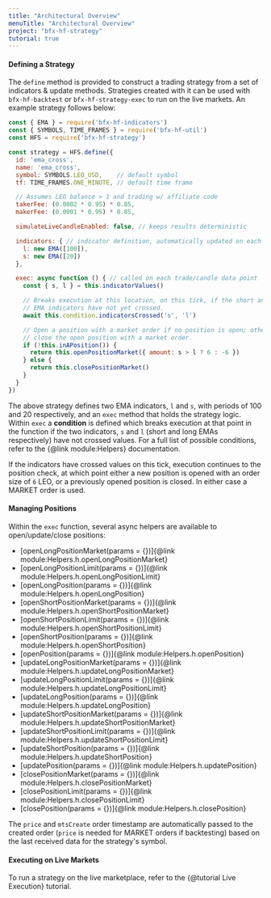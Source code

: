 ```yaml
---
title: "Architectural Overview"
menuTitle: "Architectural Overview"
project: "bfx-hf-strategy"
tutorial: true
---
```

#### Defining a Strategy

The `define` method is provided to construct a trading strategy from a set of
indicators & update methods. Strategies created with it can be used with
`bfx-hf-backtest` or `bfx-hf-strategy-exec` to run on the live markets. An
example strategy follows below:

```js
const { EMA } = require('bfx-hf-indicators')
const { SYMBOLS, TIME_FRAMES } = require('bfx-hf-util')
const HFS = require('bfx-hf-strategy')

const strategy = HFS.define({
  id: 'ema_cross',
  name: 'ema_cross',
  symbol: SYMBOLS.LEO_USD,    // default symbol
  tf: TIME_FRAMES.ONE_MINUTE, // default time frame

  // Assumes LEO balance > 1 and trading w/ affiliate code
  takerFee: (0.0002 * 0.95) * 0.85,
  makerFee: (0.0001 * 0.95) * 0.85,

  simulateLiveCandleEnabled: false, // keeps results deterministic

  indicators: { // indicator definition, automatically updated on each tick
    l: new EMA([100]),
    s: new EMA([20])
  },

  exec: async function () { // called on each trade/candle data point
    const { s, l } = this.indicatorValues()

    // Breaks execution at this location, on this tick, if the short and long
    // EMA indicators have not yet crossed.
    await this.condition.indicatorsCrossed('s', 'l')

    // Open a position with a market order if no position is open; otherwise
    // close the open position with a market order.
    if (!this.inAPosition()) {
      return this.openPositionMarket({ amount: s > l ? 6 : -6 })
    } else {
      return this.closePositionMarket()
    }
  }
})
```

The above strategy defines two EMA indicators, `l` and `s`, with periods of 100
and 20 respectively, and an `exec` method that holds the strategy logic. Within
`exec` a **condition** is defined which breaks execution at that point in the
function if the two indicators, `s` and `l` (short and long EMAs respectively)
have not crossed values. For a full list of possible conditions, refer to the
{@link module:Helpers} documentation.

If the indicators have crossed values on this tick, execution continues to the
position check, at which point either a new position is opened with an order size
of `6` LEO, or a previously opened position is closed. In either case a MARKET
order is used.

#### Managing Positions

Within the `exec` function, several async helpers are available to
open/update/close positions:

* [openLongPositionMarket(params = {})]{@link module:Helpers.h.openLongPositionMarket}
* [openLongPositionLimit(params = {})]{@link module:Helpers.h.openLongPositionLimit}
* [openLongPosition(params = {})]{@link module:Helpers.h.openLongPosition}
* [openShortPositionMarket(params = {})]{@link module:Helpers.h.openShortPositionMarket}
* [openShortPositionLimit(params = {})]{@link module:Helpers.h.openShortPositionLimit}
* [openShortPosition(params = {})]{@link module:Helpers.h.openShortPosition}
* [openPosition(params = {})]{@link module:Helpers.h.openPosition}
* [updateLongPositionMarket(params = {})]{@link module:Helpers.h.updateLongPositionMarket}
* [updateLongPositionLimit(params = {})]{@link module:Helpers.h.updateLongPositionLimit}
* [updateLongPosition(params = {})]{@link module:Helpers.h.updateLongPosition}
* [updateShortPositionMarket(params = {})]{@link module:Helpers.h.updateShortPositionMarket}
* [updateShortPositionLimit(params = {})]{@link module:Helpers.h.updateShortPositionLimit}
* [updateShortPosition(params = {})]{@link module:Helpers.h.updateShortPosition}
* [updatePosition(params = {})]{@link module:Helpers.h.updatePosition}
* [closePositionMarket(params = {})]{@link module:Helpers.h.closePositionMarket}
* [closePositionLimit(params = {})]{@link module:Helpers.h.closePositionLimit}
* [closePosition(params = {})]{@link module:Helpers.h.closePosition}

The `price` and `mtsCreate` order timestamp are automatically passed to the
created order (`price` is needed for MARKET orders if backtesting) based on the
last received data for the strategy's symbol.

#### Executing on Live Markets

To run a strategy on the live marketplace, refer to the {@tutorial Live Execution} tutorial.
